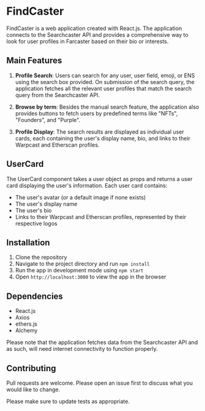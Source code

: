 # FindCaster

FindCaster is a web application created with React.js. The application connects to the Searchcaster API and provides a comprehensive way to look for user profiles in Farcaster based on their bio or interests. 

## Main Features

1. **Profile Search**: Users can search for any user, user field, emoji, or ENS using the search box provided. On submission of the search query, the application fetches all the relevant user profiles that match the search query from the Searchcaster API.

2. **Browse by term**: Besides the manual search feature, the application also provides buttons to fetch users by predefined terms like "NFTs", "Founders", and "Purple".

3. **Profile Display**: The search results are displayed as individual user cards, each containing the user's display name, bio, and links to their Warpcast and Etherscan profiles. 

## UserCard

The UserCard component takes a user object as props and returns a user card displaying the user's information. Each user card contains:

- The user's avatar (or a default image if none exists)
- The user's display name
- The user's bio
- Links to their Warpcast and Etherscan profiles, represented by their respective logos

## Installation

1. Clone the repository
2. Navigate to the project directory and run `npm install`
3. Run the app in development mode using `npm start`
4. Open `http://localhost:3000` to view the app in the browser

## Dependencies

- React.js
- Axios
- ethers.js
- Alchemy

Please note that the application fetches data from the Searchcaster API and as such, will need internet connectivity to function properly.

## Contributing

Pull requests are welcome. Please open an issue first to discuss what you would like to change.

Please make sure to update tests as appropriate.
